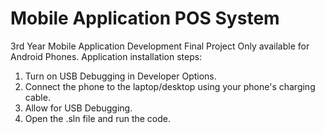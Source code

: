 # Mobile Application POS System
 3rd Year Mobile Application Development Final Project
Only available for Android Phones. 
Application installation steps:

 1. Turn on USB Debugging in Developer Options.
 2. Connect the phone to the laptop/desktop using your phone's charging cable.
 3. Allow for USB Debugging.
 4. Open the .sln file and run the code.
